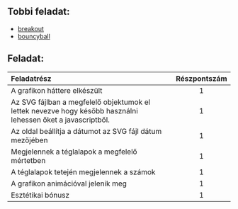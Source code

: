 ## Tobbi feladat:
- [breakout](https://github.com/daviddump/breakout)
- [bouncyball](https://github.com/daviddump/bouncy-ball)

## Feladat:
| Feladatrész | Részpontszám |
|     :--     |      :-:     |
| A grafikon háttere elkészült | 1 |
| Az SVG fájlban a megfelelő objektumok el lettek nevezve hogy később használni lehessen őket a javascriptből. | 1 |
| Az oldal beállítja a dátumot az SVG fájl dátum mezőjében | 1 |
| Megjelennek a téglalapok a megfelelő mértetben | 1 |
| A téglalapok tetején megjelennek a számok | 1 |
| A grafikon animációval jelenik meg | 1 |
| Esztétikai bónusz | 1 |
